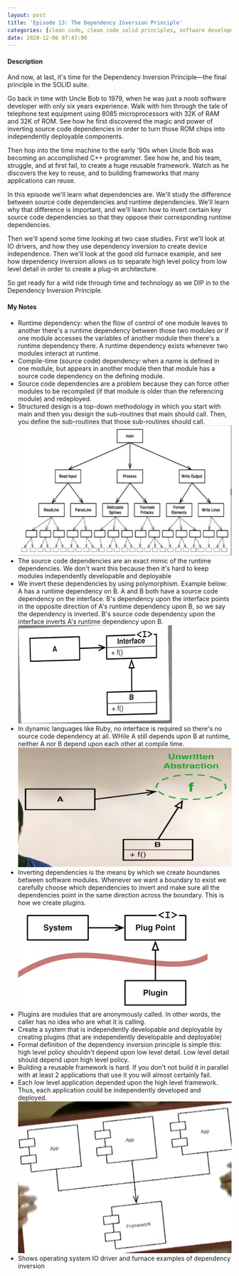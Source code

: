 ```yaml
---
layout: post
title: 'Episode 13: The Dependency Inversion Principle'
categories: [clean code, clean code solid principles, software development]
date: 2020-12-06 07:47:00
---
```


#### Description

And now, at last, it's time for the Dependency Inversion Principle—the final principle in the SOLID suite.

Go back in time with Uncle Bob to 1979, when he was just a noob software developer with only six years experience. Walk with him through the tale of telephone test equipment using 8085 microprocessors with 32K of RAM and 32K of ROM. See how he first discovered the magic and power of inverting source code dependencies in order to turn those ROM chips into independently deployable components.

Then hop into the time machine to the early '90s when Uncle Bob was becoming an accomplished C++ programmer. See how he, and his team, struggle, and at first fail, to create a huge reusable framework. Watch as he discovers the key to reuse, and to building frameworks that many applications can reuse.

In this episode we'll learn what dependencies are. We'll study the difference between source code dependencies and runtime dependencies. We'll learn why that difference is important, and we'll learn how to invert certain key source code dependencies so that they oppose their corresponding runtime dependencies.

Then we'll spend some time looking at two case studies. First we'll look at IO drivers, and how they use dependency inversion to create device independence. Then we'll look at the good old furnace example, and see how dependency inversion allows us to separate high level policy from low level detail in order to create a plug-in architecture.

So get ready for a wild ride through time and technology as we DIP in to the Dependency Inversion Principle.

<!--more-->

#### My Notes
- Runtime dependency: when the flow of control of one module leaves to another there's a runtime dependency between those two modules or if one module accesses the variables of another module then there's a runtime dependency there. A runtime dependency exists whenever two modules interact at runtime.
- Compile-time (source code) dependency: when a name is defined in one module, but appears in another module then that module has a source code dependency on the defining module.
- Source code dependencies are a problem because they can force other modules to be recompiled (if that module is older than the referencing module) and redeployed.
- Structured design is a top-down methodology in which you start with main and then you design the sub-routines that main should call. Then, you define the sub-routines that those sub-routines should call.
![Structured Design](/img/posts/structured-design.png 'Structured Design')
- The source code dependencies are an exact mimic of the runtime dependencies. We don't want this because then it's hard to keep modules independently developable and deployable 
- We invert these dependencies by using polymorphism. Example below: A has a runtime dependency on B. A and B both have a source code dependency on the interface. B's dependency upon the interface points in the opposite direction of A's runtime dependency upon B, so we say the dependency is inverted. B's source code dependency upon the interface inverts A's runtime dependency upon B.
![AB Dependency Inversion](/img/posts/ab-dependency-inversion.png 'AB Dependency Inversion')
- In dynamic languages like Ruby, no interface is required so there's no source code dependency at all. WHile A still depends upon B at runtime, neither A nor B depend upon each other at compile time.
![Dynamic Lang Dependency Inversion](/img/posts/dynamic-lang-dependency-inversion.png 'Dynamic Lang Dependency Inversion')
- Inverting dependencies is the means by which we create boundaries between software modules. Whenever we want a boundary to exist we carefully choose which dependencies to invert and make sure all the dependencies point in the same direction across the boundary. This is how we create plugins.
![Plugin](/img/posts/plugin.png 'Plugin')
- Plugins are modules that are anonymously called. In other words, the caller has no idea who are what it is calling.
- Create a system that is independently developable and deployable by creating plugins (that are independently developable and deployable)
- Formal definition of the dependency inversion principle is simple this: high level policy shouldn't depend upon low level detail. Low level detail should depend upon high level policy.
- Building a reusable framework is hard. If you don't not build it in parallel with at least 2 applications that use it you will almost certainly fail.
- Each low level application depended upon the high level framework. Thus, each application could be independently developed and deployed.
![Framework Dependency Inversion](/img/posts/framework-dependency-inversion.png 'Framework Dependency Inversion')
- Shows operating system IO driver and furnace examples of dependency inversion